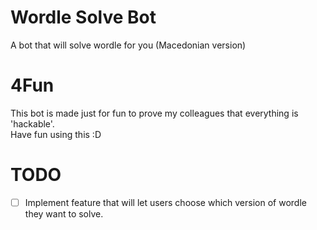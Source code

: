 # Wordle Solve Bot

A bot that will solve wordle for you (Macedonian version)

# 4Fun

This bot is made just for fun to prove my colleagues that everything is 'hackable'. <br />
Have fun using this :D

# TODO

- [ ] Implement feature that will let users choose which version of wordle they want to solve.
